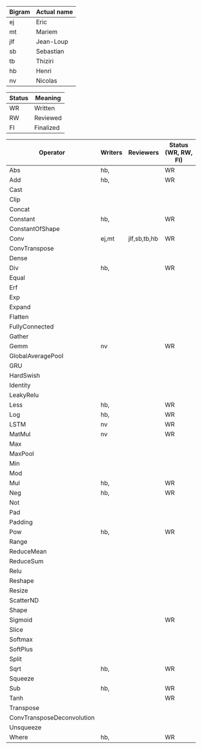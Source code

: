 |Bigram | Actual name |
|------|-------------|
| ej | Eric |
| mt | Mariem |
| jlf| Jean-Loup |
| sb | Sebastian | 
| tb | Thiziri |
| hb | Henri |
| nv | Nicolas |

|Status | Meaning|
|-------|--------|
| WR    | Written   |
| RW    | Reviewed |
| FI    | Finalized |


| Operator                     | Writers            | Reviewers         | Status (WR, RW, FI)
|------------------------------|--------------------|-------------------|-------------------
| Abs                          |hb,                 |                   | WR
| Add                          |hb,                 |                   | WR
| Cast                         |                    |                   |
| Clip                         |                    |                   |
| Concat                       |                    |                   |
| Constant                     |hb,                 |                   | WR
| ConstantOfShape              |                    |                   |
| Conv                         |ej,mt               |jlf,sb,tb,hb       | WR
| ConvTranspose                |                    |                   |
| Dense                        |                    |                   |
| Div                          |hb,                 |                   | WR
| Equal                        |                    |                   |
| Erf                          |                    |                   |
| Exp                          |                    |                   |
| Expand                       |                    |                   |
| Flatten                      |                    |                   |
| FullyConnected               |                    |                   |
| Gather                       |                    |                   |
| Gemm                         |nv                  |                   | WR
| GlobalAveragePool            |                    |                   |
| GRU                          |                    |                   |
| HardSwish                    |                    |                   |
| Identity                     |                    |                   |
| LeakyRelu                    |                    |                   |
| Less                         |hb,                 |                   | WR
| Log                          |hb,                 |                   | WR
| LSTM                         |nv                  |                   | WR
| MatMul                       |nv                  |                   | WR
| Max                          |                    |                   |
| MaxPool                      |                    |                   |
| Min                          |                    |                   |
| Mod                          |                    |                   |
| Mul                          |hb,                 |                   | WR
| Neg                          |hb,                 |                   | WR
| Not                          |                    |                   |
| Pad                          |                    |                   |
| Padding                      |                    |                   |
| Pow                          |hb,                 |                   | WR
| Range                        |                    |                   |
| ReduceMean                   |                    |                   |
| ReduceSum                    |                    |                   |
| Relu                         |                    |                   |
| Reshape                      |                    |                   |
| Resize                       |                    |                   |
| ScatterND                    |                    |                   |
| Shape                        |                    |                   |
| Sigmoid                      |                    |                   | WR
| Slice                        |                    |                   |
| Softmax                      |                    |                   |
| SoftPlus                     |                    |                   |
| Split                        |                    |                   |
| Sqrt                         |hb,                 |                   | WR
| Squeeze                      |                    |                   |
| Sub                          |hb,                 |                   | WR
| Tanh                         |                    |                   | WR
| Transpose                    |                    |                   |
| ConvTransposeDeconvolution   |                    |                   |
| Unsqueeze                    |                    |                   |
| Where                        |hb,                 |                   | WR


